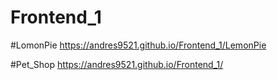 # Frontend_1

#LomonPie
https://andres9521.github.io/Frontend_1/LemonPie

#Pet_Shop
https://andres9521.github.io/Frontend_1/
